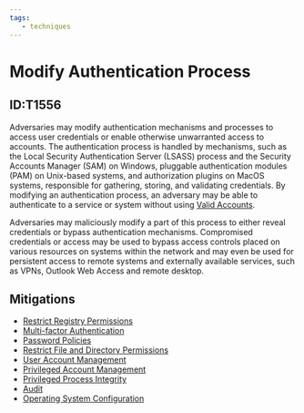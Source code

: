 ```yaml
---
tags:
   - techniques
---
```

# Modify Authentication Process
## ID:T1556
Adversaries may modify authentication mechanisms and processes to access user credentials or enable otherwise unwarranted access to accounts. The authentication process is handled by mechanisms, such as the Local Security Authentication Server (LSASS) process and the Security Accounts Manager (SAM) on Windows, pluggable authentication modules (PAM) on Unix-based systems, and authorization plugins on MacOS systems, responsible for gathering, storing, and validating credentials. By modifying an authentication process, an adversary may be able to authenticate to a service or system without using [Valid Accounts](techniques/T1078).

Adversaries may maliciously modify a part of this process to either reveal credentials or bypass authentication mechanisms. Compromised credentials or access may be used to bypass access controls placed on various resources on systems within the network and may even be used for persistent access to remote systems and externally available services, such as VPNs, Outlook Web Access and remote desktop.
## Mitigations
* [Restrict Registry Permissions](mitigations/M1024)
* [Multi-factor Authentication](mitigations/M1032)
* [Password Policies](mitigations/M1027)
* [Restrict File and Directory Permissions](mitigations/M1022)
* [User Account Management](mitigations/M1018)
* [Privileged Account Management](mitigations/M1026)
* [Privileged Process Integrity](mitigations/M1025)
* [Audit](mitigations/M1047)
* [Operating System Configuration](mitigations/M1028)
